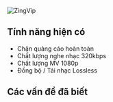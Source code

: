 ![ZingVip](https://i.imgur.com/dVFqHCR.jpg)

## Tính năng hiện có
- Chặn quảng cáo hoàn toàn
- Chất lượng nghe nhạc 320kbps
- Chất lượng MV 1080p
- Đồng bộ / Tải nhạc Lossless

## Các vấn đề đã biết

